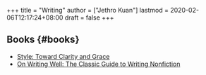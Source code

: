 +++
title = "Writing"
author = ["Jethro Kuan"]
lastmod = 2020-02-06T12:17:24+08:00
draft = false
+++

## Books {#books}

-   [Style: Toward Clarity and Grace](https://www.amazon.com/Style-Clarity-Chicago-Writing-Publishing/dp/0226899152)
-   [On Writing Well: The Classic Guide to Writing Nonfiction](https://www.goodreads.com/book/show/53343.On%5FWriting%5FWell)
